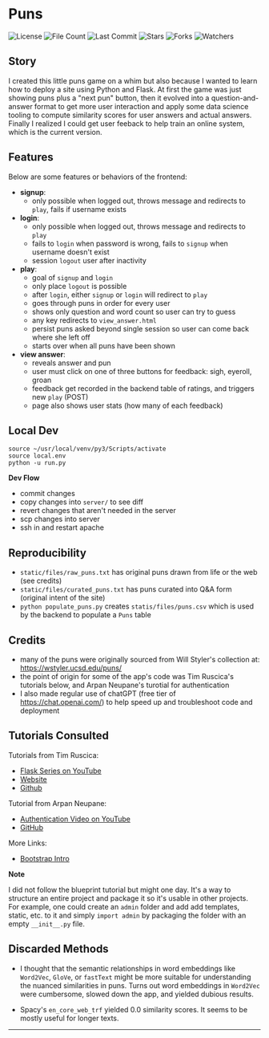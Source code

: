 # Puns

![License](https://img.shields.io/github/license/BigBangData/Puns)
![File Count](https://img.shields.io/github/directory-file-count/BigBangData/Puns)
![Last Commit](https://img.shields.io/github/last-commit/BigBangData/Puns?color=blueviolet)
![Stars](https://img.shields.io/github/stars/BigBangData/Puns?style=social)
![Forks](https://img.shields.io/github/forks/BigBangData/Puns?style=social)
![Watchers](https://img.shields.io/github/watchers/BigBangData/Puns?style=social)

## Story

I created this little puns game on a whim but also because I wanted to learn how to deploy a site using Python and Flask. At first the game was just showing puns plus a "next pun" button, then it evolved into a question-and-answer format to get more user interaction and apply some data science tooling to compute similarity scores for user answers and actual answers. Finally I realized I could get user feeback to help train an online system, which is the current version.

## Features

Below are some features or behaviors of the frontend:

- __signup__: 
  + only possible when logged out, throws message and redirects to `play`, fails if username exists
- __login__: 
  + only possible when logged out, throws message and redirects to `play`
  + fails to `login` when password is wrong, fails to `signup` when username doesn't exist
  + session `logout` user after inactivity
- __play__: 
  + goal of `signup` and `login`
  + only place `logout` is possible
  + after `login`, either `signup` or `login` will redirect to `play`
  + goes through puns in order for every user
  + shows only question and word count so user can try to guess
  + any key redirects to `view_answer.html`
  + persist puns asked beyond single session so user can come back where she left off
  + starts over when all puns have been shown
- __view answer__:
  + reveals answer and pun
  + user must click on one of three buttons for feedback: sigh, eyeroll, groan
  + feedback get recorded in the backend table of ratings, and triggers new `play` (POST)
  + page also shows user stats (how many of each feedback)


## Local Dev

```
source ~/usr/local/venv/py3/Scripts/activate
source local.env
python -u run.py
```

__Dev Flow__
- commit changes
- copy changes into `server/` to see diff
- revert changes that aren't needed in the server
- scp changes into server
- ssh in and restart apache

## Reproducibility

- `static/files/raw_puns.txt` has original puns drawn from life or the web (see credits)
- `static/files/curated_puns.txt` has puns curated into Q&A form (original intent of the site)
- `python populate_puns.py` creates `statis/files/puns.csv` which is used by the backend to populate a `Puns` table

## Credits

- many of the puns were originally sourced from Will Styler's collection at: https://wstyler.ucsd.edu/puns/
- the point of origin for some of the app's code was Tim Ruscica's tutorials below, and Arpan Neupane's turotial for authentication
- I also made regular use of chatGPT (free tier of https://chat.openai.com/) to help speed up and troubleshoot code and deployment

## Tutorials Consulted

Tutorials from Tim Ruscica: 
- [Flask Series on YouTube](https://www.youtube.com/@TechWithTim)
- [Website](https://www.techwithtim.net)
- [Github](https://github.com/techwithtim)

Tutorial from Arpan Neupane:
- [Authentication Video on YouTube](https://www.youtube.com/watch?v=71EU8gnZqZQ)
- [GitHub](https://github.com/arpanneupane19/Python-Flask-Authentication-Tutorial/blob/main/app.py)

More Links:
- [Bootstrap Intro](https://getbootstrap.com/docs/5.3/getting-started/introduction/)

__Note__

I did not follow the blueprint tutorial but might one day. It's a way to structure an entire project and package it so it's usable in other projects. For example, one could create an `admin` folder and add add templates, static, etc. to it and simply `import admin` by packaging the folder with an empty `__init__.py` file.

## Discarded Methods

- I thought that the semantic relationships in word embeddings like `Word2Vec`, `GloVe`, or `fastText` might be more suitable for understanding the nuanced similarities in puns. Turns out word embeddings in `Word2Vec` were cumbersome, slowed down the app, and yielded dubious results. 


- Spacy's `en_core_web_trf` yielded 0.0 similarity scores. It seems to be mostly useful for longer texts.


---